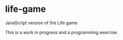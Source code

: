 # life-game
JavaScript version of the Life game

This is a work in progress and a programming exercise.
